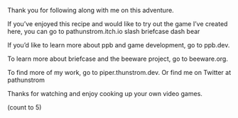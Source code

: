 Thank you for following along with me on this adventure. 

If you’ve enjoyed this recipe and would like to try out the game I’ve created here, you can go to pathunstrom.itch.io slash briefcase dash bear

If you’d like to learn more about ppb and game development, go to ppb.dev.

To learn more about briefcase and the beeware project, go to beeware.org.

To find more of my work, go to piper.thunstrom.dev.
Or find me on Twitter at pathunstrom

Thanks for watching and enjoy cooking up your own video games.

(count to 5)
